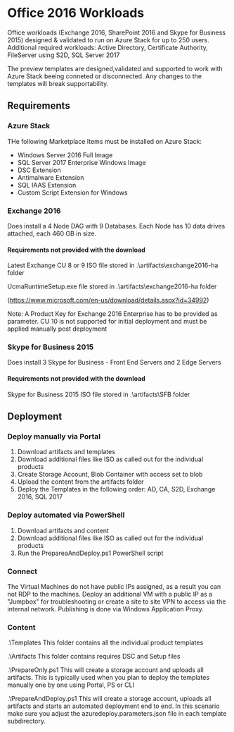 # Office 2016 Workloads

Office workloads (Exchange 2016, SharePoint 2016 and Skype for Business 2015) designed & validated to run on Azure Stack for up to 250 users.
Additional required workloads: Active Directory, Certificate Authority, FileServer using S2D, SQL Server 2017 

The preview templates are designed,validated and supported to work with Azure Stack beeing conneted or disconnected. Any changes to the templates will break supportability. 


## Requirements

### Azure Stack

THe following Marketplace Items must be installed on Azure Stack:

- Windows Server 2016 Full Image
- SQL Server 2017 Enterprise Windows Image
- DSC Extension
- Antimalware Extension
- SQL IAAS Extension
- Custom Script Extension for Windows


### Exchange 2016

Does install a 4 Node DAG with 9 Databases. Each Node has 10 data drives attached, each 460 GB in size.

#### Requirements not provided with the download
Latest Exchange CU 8 or 9 ISO file stored in .\artifacts\exchange2016-ha folder

UcmaRuntimeSetup.exe file stored in .\artifacts\exchange2016-ha folder

(https://www.microsoft.com/en-us/download/details.aspx?id=34992)

Note: A Product Key for Exchange 2016 Enterprise has to be provided as parameter. CU 10 is not supported for initial deployment and must be applied manually post deployment

### Skype for Business 2015

Does install 3 Skype for Business - Front End Servers and 2 Edge Servers

#### Requirements not provided with the download
Skype for Business 2015 ISO file stored in .\artifacts\SFB folder


## Deployment

### Deploy manually via Portal
1. Download artifacts and templates
2. Download additional files like ISO as called out for the individual products
3. Create Storage Account, Blob Container with access set to blob
4. Upload the content from the artifacts folder
5. Deploy the Templates in the following order: AD, CA, S2D, Exchange 2016, SQL 2017

### Deploy automated via PowerShell
1. Download artifacts and content
2. Download additional files like ISO as called out for the individual products
3. Run the PrepareaAndDeploy.ps1 PowerShell script

### Connect

The Virtual Machines do not have public IPs assigned, as a result you can not RDP to the machines. Deploy an additional VM with a public IP as a "Jumpbox" for troubleshooting or create
a site to site VPN to access via the internal network. Publishing is done via Windows Application Proxy.

### Content

.\Templates
This folder contains all the individual product templates

.\Artifacts
This folder contains requires DSC and Setup files

.\PrepareOnly.ps1
This will create a storage account and uploads all artifacts. This is typically used when you plan to deploy the templates manually one by one using Portal, PS or CLI

.\PrepareAndDeploy.ps1
This will create a storage account, uploads all artifacts and starts an automated deployment end to end. In this scenario make sure you adjust the azuredeploy.parameters.json file in each template subdirectory.
